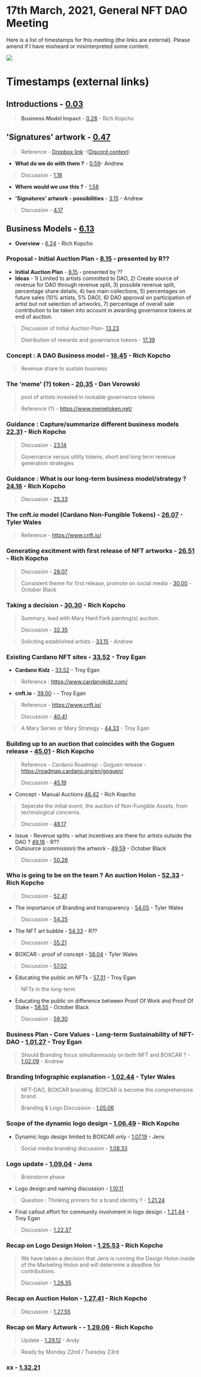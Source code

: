 # 17th March, 2021, General NFT DAO Meeting

Here is a list of timestamps for this meeting (the links are external). Please amend if I have misheard or misinterpreted some content.

[![](http://img.youtube.com/vi/C07r9dfUItY/0.jpg)](http://www.youtube.com/watch?v=C07r9dfUItY "17th March, 2021, General NFT DAO Meeting")

# Timestamps (external links)

## Introductions - [0.03](https://youtu.be/C07r9dfUItY?t=3) 
> **Business Model Impact** - [0.28](https://youtu.be/C07r9dfUItY?t=28) - Rich Kopcho
 
## 'Signatures' artwork - [0.47](https://youtu.be/C07r9dfUItY?t=47)

> Reference - [Dropbox link](https://www.dropbox.com/request/WoLjf5y6CcWJwDlU5gKK) -([Discord context](https://discordapp.com/channels/804069702572965888/804069702572965891/819266517916975144))

* **What do we do with them ?** - [0.59](https://youtu.be/C07r9dfUItY?t=59)- Andrew

> Discussion - [1.18](https://youtu.be/C07r9dfUItY?t=78)

* **Where would we use this ?** - [1.58](https://youtu.be/C07r9dfUItY?t=118)
 
* **'Signatures' artwork - possibilities** - [3.15](https://youtu.be/C07r9dfUItY?t=195) - Andrew

> Discussion - [4.17](https://youtu.be/C07r9dfUItY?t=257)

## Business Models - [6.13](https://youtu.be/C07r9dfUItY?t=373) 
* **Overview** - [6.24](https://youtu.be/C07r9dfUItY?t=384) - Rich Kopcho

### Proposal - Initial Auction Plan - [8.15](https://youtu.be/C07r9dfUItY?t=495) - presented by R??
* **Initial Auction Plan** - [8.15](https://youtu.be/C07r9dfUItY?t=495) - presented by ??
* **Ideas** - 1) Limited to artists committed to DAO, 2) Create source of revenue for DAO through revenue split, 3) possible revenue split, percentage share details, 4) two main collections, 5) percentages on future sales (10% artists, 5% DAO), 6) DAO approval on participation of artist but not selection of artworks, 7) percentage of overall sale contribution to be taken into account in awarding governance tokens at end of auction.
> 

> Discussion of Initial Auction Plan- [13.23](https://youtu.be/C07r9dfUItY?t=803)
> 
> Distribution of rewards and governance tokens - [17.39](https://youtu.be/C07r9dfUItY?t=1059)
> 
### **Concept** : A DAO Business model - [18.45](https://youtu.be/C07r9dfUItY?t=1125) - Rich Kopcho
> Revenue share to sustain business
> 
### **The 'meme' (?) token** - [20.35](https://youtu.be/C07r9dfUItY?t=1235) - Dan Verowski
> 
> pool of artists invested in lockable governance tokens
> 
> Reference (?) - https://www.memetoken.net/
> 
### **Guidance** : Capture/summarize different business models [22.31](https://youtu.be/C07r9dfUItY?t=1351) - Rich Kopcho
> 
> Discussion - [23.14](https://youtu.be/C07r9dfUItY?t=1394)
> 
> Governance versus utility tokens, short and long term revenue generation strategies
> 
### **Guidance** : What is our long-term business model/strategy ? [24.16](https://youtu.be/C07r9dfUItY?t=1456) - Rich Kopcho
> 
> Discussion - [25.33](https://youtu.be/C07r9dfUItY?t=1533)
> 
### **The cnft.io model (Cardano Non-Fungible Tokens)** - [26.07](https://youtu.be/C07r9dfUItY?t=1567) - Tyler Wales
>
> Reference - https://www.cnft.io/
> 
### **Generating excitment with first release of NFT artworks** - [26.51](https://youtu.be/C07r9dfUItY?t=1611) - Rich Kopcho
> 
> Discussion - [28.07](https://youtu.be/C07r9dfUItY?t=1687)
> 
> Consistent theme for first release, promote on social media - [30.00](https://youtu.be/C07r9dfUItY?t=1800) - October Black
> 
### **Taking a decision** - [30.30](https://youtu.be/C07r9dfUItY?t=1830) - Rich Kopcho
> Summary, lead with Mary Hard Fork painting(s) auction.
> 
> Discussion - [32.35](https://youtu.be/C07r9dfUItY?t=1955)

> Soliciting established artists - [33.15](https://youtu.be/C07r9dfUItY?t=1995) - Andrew
> 
### Existing Cardano NFT sites - [33.52]( https://youtu.be/C07r9dfUItY?t=2032) - Troy Egan 
* **Cardano Kidz** - [33.52]( https://youtu.be/C07r9dfUItY?t=2032) - Troy Egan 
> Reference : https://www.cardanokidz.com/
> 
* **cnft.io** - [38.00](https://youtu.be/C07r9dfUItY?t=2280) - - Troy Egan 
> Reference - https://www.cnft.io/
> 
> Discussion - [40.41](https://youtu.be/C07r9dfUItY?t=2441)

> A Mary Series or Mary Strategy - [44.33](https://youtu.be/C07r9dfUItY?t=2673) - Troy Egan 
> 
### Building up to an auction that coincides with the Goguen release - [45.01](https://youtu.be/C07r9dfUItY?t=2701) - Rich Kopcho
> 
> Reference - Cardano Roadmap - Goguen release - https://roadmap.cardano.org/en/goguen/
> 
> Discussion - [45.19](https://youtu.be/C07r9dfUItY?t=2719)
> 
* Concept - Manual Auctions [46.42](https://youtu.be/C07r9dfUItY?t=2802) - Rich Kopcho
> Seperate the initial event, the auction of Non-Fungible Assets, from technological concerns.
>
> Discussion - [48.17](https://youtu.be/C07r9dfUItY?t=2897)
* Issue - Revenue splits - what incentives are there for artists outside the DAO ? [49.18](https://youtu.be/C07r9dfUItY?t=2958) - R??
* Outsource (commission) the artwork - [49.59](https://youtu.be/C07r9dfUItY?t=2999) - October Black
> Discussion - [50.26](https://youtu.be/C07r9dfUItY?t=3026s)
### Who is going to be on the team ? An auction Holon - [52.33](https://youtu.be/C07r9dfUItY?t=3153) - Rich Kopcho
> Discussion - [52.41](https://youtu.be/C07r9dfUItY?t=3161)
> 
* The importance of Branding and transparency - [54.05](https://youtu.be/C07r9dfUItY?t=3245) - Tyler Wales
> Discussion - [54.25](https://youtu.be/C07r9dfUItY?t=3265)
* The NFT art bubble - [54.33](https://youtu.be/C07r9dfUItY?t=3273) - R??
> Discussion - [55.21](https://youtu.be/C07r9dfUItY?t=3321)
> 
* BOXCAR - proof of concept - [56.04](https://youtu.be/C07r9dfUItY?t=3364) - Tyler Wales
> Discussion - [57.02](https://youtu.be/C07r9dfUItY?t=3422)
* Educating the public on NFTs - [57.31](https://youtu.be/C07r9dfUItY?t=3451) - Troy Egan
> NFTs in the long-term

* Educating the public on difference between Proof Of Work and Proof Of Stake - [58.55](https://youtu.be/C07r9dfUItY?t=3535) - October Black
> Discussion - [59.30](https://youtu.be/C07r9dfUItY?t=3570)
> 
### Business Plan - Core Values - Long-term Sustainability of NFT-DAO - [1.01.27](https://youtu.be/C07r9dfUItY?t=3687) - Troy Egan
> Should Branding focus simultaneously on both NFT and BOXCAR ? - [1.02.09](https://youtu.be/C07r9dfUItY?t=3729) - Andrew
> 
### Branding Infographic explanation - [1.02.44](https://youtu.be/C07r9dfUItY?t=3764) - Tyler Wales
> NFT-DAO, BOXCAR branding. BOXCAR is become the comprehensive brand.
> 
> Branding & Logo Discussion - [1.05.06](https://youtu.be/C07r9dfUItY?t=3906)
> 
### Scope of the dynamic logo design - [1.06.49](https://youtu.be/C07r9dfUItY?t=4009) - Rich Kopcho
* Dynamic logo design limited to BOXCAR only - [1.07.19](https://youtu.be/C07r9dfUItY?t=4039) - Jens
> Social media branding discussion  - [1.08.33](https://youtu.be/C07r9dfUItY?t=4113)
### Logo update - [1.09.04](https://youtu.be/C07r9dfUItY?t=4144) -  Jens
> Brainstorm phase

* Logo design and naming discussion - [1.10.11](https://youtu.be/C07r9dfUItY?t=4211)
> Question : Thinking primers for a brand identity ? - [1.21.24](https://youtu.be/C07r9dfUItY?t=4884)

* Final callout effort for community involvment in logo design - [1.21.44](https://youtu.be/C07r9dfUItY?t=4904) - Troy Egan
> Discussion - [1.22.37](https://youtu.be/C07r9dfUItY?t=4957)

### Recap on Logo Design Holon  - [1.25.53](https://youtu.be/C07r9dfUItY?t=5153) - Rich Kopcho
> We have taken a decision that Jens is running the Design Holon inside of the Marketing Holon and will determine a deadline for contributions.
> 
> Discussion - [1.26.35](https://youtu.be/C07r9dfUItY?t=5195)
> 
### Recap on Auction Holon - [1.27.41](https://youtu.be/C07r9dfUItY?t=5261) - Rich Kopcho
> Discussion - [1.27.55](https://youtu.be/C07r9dfUItY?t=5275)
 
### Recap on Mary Artwork - - [1.29.06](https://youtu.be/C07r9dfUItY?t=5346) - Rich Kopcho
> Update - [1.29.12](https://youtu.be/C07r9dfUItY?t=5352) - Andy

> Ready by Monday 22nd / Tuesday 23rd
> 

### xx - [1.32.21](https://youtu.be/C07r9dfUItY?t=5541)
